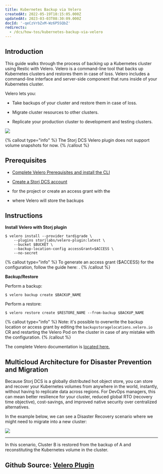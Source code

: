 ```yaml
---
title: Kubernetes Backup via Velero
createdAt: 2022-05-19T18:15:05.000Z
updatedAt: 2023-03-03T08:30:09.000Z
docId: '-qeCzVrbZxM-Wz6P5SQbZ'
redirects:
  - /dcs/how-tos/kubernetes-backup-via-velero
---
```


## Introduction

This guide walks through the process of backing up a Kubernetes cluster using Restic with Velero.  Velero is a command-line tool that backs up Kubernetes clusters and restores them in case of loss.  Velero includes a command-line interface and server-side component that runs inside of your Kubernetes cluster.

Velero lets you:

*   Take backups of your cluster and restore them in case of loss.

*   Migrate cluster resources to other clusters.

*   Replicate your production cluster to development and testing clusters.

![](https://archbee-image-uploads.s3.amazonaws.com/kv3plx2xmXcUGcVl4Lttj/jSTBcYDqE4MTLcq5GQr3o_kubernetes.jpeg)

{% callout type="info"  %} 
The Storj DCS Velero plugin does not support volume snapshots for now.
{% /callout %}

## Prerequisites

*   [Complete Velero Prerequisites and install the CLI](https://velero.io/docs/main/basic-install/)

*   [Create a Storj DCS account](https://storj.io/signup)

*   [](docId\:OXSINcFRuVMBacPvswwNU) for the project or create an access grant with the [](docId\:TbMdOGCAXNWyPpQmH6EOq)&#x20;

*   [](docId\:OJPnxiexQIXHmzGBkvzHc) where Velero will store the backups

## Instructions

**Install Velero with Storj plugin**

```Text
$ velero install --provider tardigrade \
    --plugins storjlabs/velero-plugin:latest \
    --bucket $BUCKET \
    --backup-location-config accessGrant=$ACCESS \
    --no-secret
```

{% callout type="info"  %} 
To generate an access grant ($ACCESS) for the configuration, follow the guide here:  [](docId\:LsiWFnRXOkhMuKjQhKbh3).
{% /callout %}

**Backup/Restore**

Perform a backup:

```Text
$ velero backup create $BACKUP_NAME
```

Perform a restore:

```Text
$ velero restore create $RESTORE_NAME --from-backup $BACKUP_NAME
```

{% callout type="info"  %} 
Note: it's possible to overwrite the backup location or access grant by editing the `backupstoragelocations.velero.io` CR and restarting the Velero Pod on the cluster in case of any mistake with the configuration.
{% /callout %}

The complete Velero documentation is [located here.](https://velero.io/docs/main/restore-reference/)

## Multicloud Architecture for Disaster Prevention and Migration

Because Storj DCS is a globally distributed hot object store, you can store and recover your Kubernetes volumes from anywhere in the world, instantly, without having to replicate data across regions. For DevOps managers, this can mean better resilience for your cluster, reduced global RTO (recovery time objective), cost-savings, and improved native security over centralized alternatives.

In the example below, we can see a Disaster Recovery scenario where we might need to migrate into a new cluster:

![](https://archbee-image-uploads.s3.amazonaws.com/kv3plx2xmXcUGcVl4Lttj/jSTBcYDqE4MTLcq5GQr3o_kubernetes.jpeg)

***

In this scenario, Cluster B is restored from the backup of A and reconstituting the Kubernetes volume in the cluster. &#x20;

## Github Source: [Velero Plugin](https://github.com/storj/velero-plugin)

